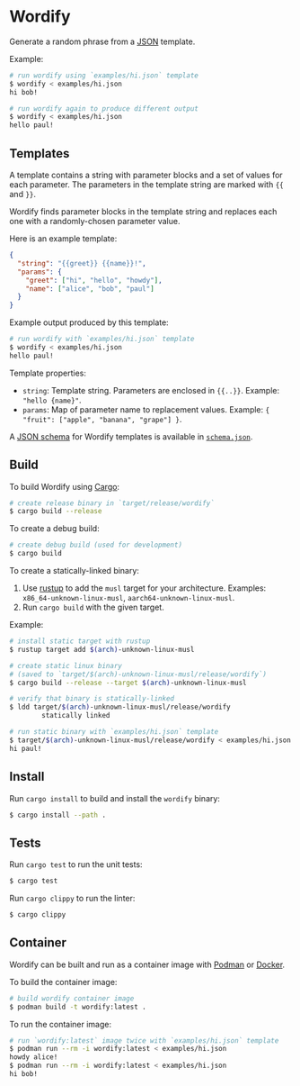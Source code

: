 # Wordify

Generate a random phrase from a [JSON][] template.

Example:

```sh
# run wordify using `examples/hi.json` template
$ wordify < examples/hi.json
hi bob!

# run wordify again to produce different output
$ wordify < examples/hi.json
hello paul!
```

## Templates

A template contains a string with parameter blocks and a set of values
for each parameter.  The parameters in the template string are marked
with `{{` and `}}`.

Wordify finds parameter blocks in the template string and replaces each
one with a randomly-chosen parameter value.

Here is an example template:

```json
{
  "string": "{{greet}} {{name}}!",
  "params": {
    "greet": ["hi", "hello", "howdy"],
    "name": ["alice", "bob", "paul"]
  }
}
```

Example output produced by this template:

```sh
# run wordify with `examples/hi.json` template
$ wordify < examples/hi.json
hello paul!
```

Template properties:

- `string`: Template string.  Parameters are enclosed in `{{..}}`.
  Example: `"hello {name}"`.
- `params`: Map of parameter name to replacement values.  Example:
  `{ "fruit": ["apple", "banana", "grape"] }`.

A [JSON schema][] for Wordify templates is available in [`schema.json`][schema].

## Build

To build Wordify using [Cargo][]:

```sh
# create release binary in `target/release/wordify`
$ cargo build --release
```

To create a debug build:

```sh
# create debug build (used for development)
$ cargo build
```

To create a statically-linked binary:

1. Use [rustup][] to add the `musl` target for your architecture.
   Examples: `x86_64-unknown-linux-musl`, `aarch64-unknown-linux-musl`.
2. Run `cargo build` with the given target.

Example:

```sh
# install static target with rustup
$ rustup target add $(arch)-unknown-linux-musl

# create static linux binary
# (saved to `target/$(arch)-unknown-linux-musl/release/wordify`)
$ cargo build --release --target $(arch)-unknown-linux-musl

# verify that binary is statically-linked
$ ldd target/$(arch)-unknown-linux-musl/release/wordify
        statically linked

# run static binary with `examples/hi.json` template
$ target/$(arch)-unknown-linux-musl/release/wordify < examples/hi.json
hi paul!
```

## Install

Run `cargo install` to build and install the `wordify` binary:

```sh
$ cargo install --path .
```

## Tests

Run `cargo test` to run the unit tests:

```sh
$ cargo test
```

Run `cargo clippy` to run the linter:

```sh
$ cargo clippy
```

## Container

Wordify can be built and run as a container image with [Podman][] or
[Docker][].

To build the container image:

```sh
# build wordify container image
$ podman build -t wordify:latest .
```

To run the container image:

```sh
# run `wordify:latest` image twice with `examples/hi.json` template
$ podman run --rm -i wordify:latest < examples/hi.json
howdy alice!
$ podman run --rm -i wordify:latest < examples/hi.json
hi bob!
```

[mad libs]: https://en.wikipedia.org/wiki/Mad_Libs
  "Mad Libs"
[json]: https://en.wikipedia.org/wiki/JSON
  "JavaScript Object Notation (JSON)"
[cargo]: https://doc.rust-lang.org/stable/cargo/
  "cargo: Rust package manager"
[rustup]: https://rustup.rs/
  "rustup: Rust installer."
[json schema]: https://json-schema.org/
  "JSON schema"
[podman]: https://podman.io
  "Podman container orchestrator."
[schema]: ./schema.json
  "Wordify template JSON schema."
[docker]: https://docker.com/
  "Docker container orchestrator."
